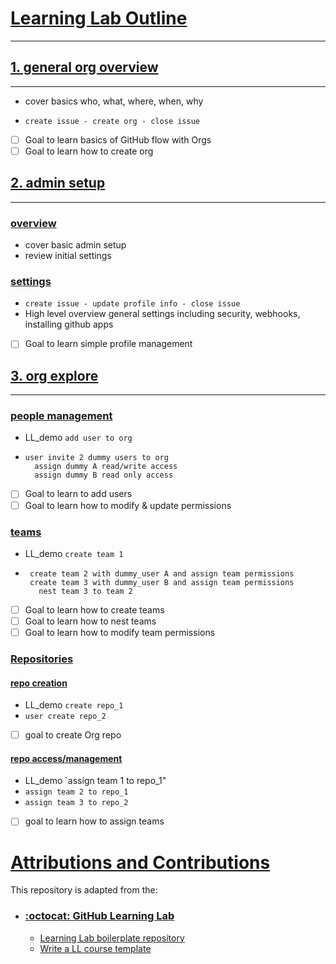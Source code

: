 # <ins>Learning Lab Outline</ins>
___
## <Ins>1. general org overview</ins>
___
- cover basics who, what, where, when, why
<!-- Cover CI/CD? -->
- `create issue - create org - close issue`
- [ ] Goal to learn basics of GitHub flow with Orgs
- [ ] Goal to learn how to create org

## <ins>2. admin setup</ins>
___
 ### <ins>overview</ins>
- cover basic admin setup
- review initial settings
 ### <ins>settings</ins>
  - `create issue - update profile info - close issue`
  - High level overview general settings including security, webhooks, installing github apps
  <!-- `maybe install select GitHub app?` -->
- [ ] Goal to learn simple profile management

## <ins>3. org explore</ins>
___
 ### <ins>people management</ins>
- LL_demo `add user to org`
- 
    ```
    user invite 2 dummy users to org
      assign dummy A read/write access
      assign dummy B read only access
    ```
- [ ] Goal to learn to add users
- [ ] Goal to learn how to modify & update permissions

 ### <ins>teams</ins>
- LL_demo `create team 1`
- 
     ```
      create team 2 with dummy_user A and assign team permissions
      create team 3 with dummy_user B and assign team permissions
        nest team 3 to team 2 
     ```
- [ ] Goal to learn how to create teams
- [ ] Goal to learn how to nest teams
- [ ] Goal to learn how to modify team permissions

 ### <ins>Repositories</ins>
 #### <ins>repo creation</ins>
- LL_demo 
`create repo_1`
- `user create repo_2`
- [ ] goal to create Org repo

 #### <ins>repo access/management</ins>
- LL_demo `assign team 1 to repo_1"
- `assign team 2 to repo_1`
- `assign team 3 to repo_2`
- [ ] goal to learn how to assign teams


<!-- > ll_demo to modify individual permission on team?
> settings for repo vs org comparison? -->



# <ins> Attributions and Contributions </ins>
This repository is adapted from the:
* ### [:octocat: GitHub Learning Lab](https://lab.github.com/docs/)
  * [Learning Lab boilerplate repository](https://github.com/githubtraining/learning-lab-boilerplate) 
  * [Write a LL course template](https://github.com/githubtraining/write-a-ll-course-template)




